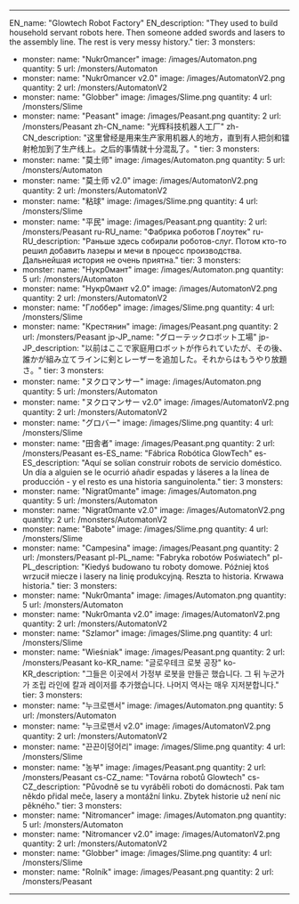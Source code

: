---

EN_name: "Glowtech Robot Factory"
EN_description: "They used to build household servant robots here. Then someone added swords and lasers to the assembly line. The rest is very messy history."
tier: 3
monsters:
  - monster:
    name: "Nukr0mancer"
    image: /images/Automaton.png
    quantity: 5
    url: /monsters/Automaton
  - monster:
    name: "Nukr0mancer v2.0"
    image: /images/AutomatonV2.png
    quantity: 2
    url: /monsters/AutomatonV2
  - monster:
    name: "Globber"
    image: /images/Slime.png
    quantity: 4
    url: /monsters/Slime
  - monster:
    name: "Peasant"
    image: /images/Peasant.png
    quantity: 2
    url: /monsters/Peasant
zh-CN_name: "光辉科技机器人工厂"
zh-CN_description: "这里曾经是用来生产家用机器人的地方，直到有人把剑和镭射枪加到了生产线上。之后的事情就十分混乱了。"
tier: 3
monsters:
  - monster:
    name: "莫土师"
    image: /images/Automaton.png
    quantity: 5
    url: /monsters/Automaton
  - monster:
    name: "莫土师 v2.0"
    image: /images/AutomatonV2.png
    quantity: 2
    url: /monsters/AutomatonV2
  - monster:
    name: "粘球"
    image: /images/Slime.png
    quantity: 4
    url: /monsters/Slime
  - monster:
    name: "平民"
    image: /images/Peasant.png
    quantity: 2
    url: /monsters/Peasant
ru-RU_name: "Фабрика роботов Глоутек"
ru-RU_description: "Раньше здесь собирали роботов-слуг. Потом кто-то решил добавить лазеры и мечи в процесс производства. Дальнейшая история не очень приятна."
tier: 3
monsters:
  - monster:
    name: "Нукр0мант"
    image: /images/Automaton.png
    quantity: 5
    url: /monsters/Automaton
  - monster:
    name: "Нукр0мант v2.0"
    image: /images/AutomatonV2.png
    quantity: 2
    url: /monsters/AutomatonV2
  - monster:
    name: "Глоббер"
    image: /images/Slime.png
    quantity: 4
    url: /monsters/Slime
  - monster:
    name: "Крестянин"
    image: /images/Peasant.png
    quantity: 2
    url: /monsters/Peasant
jp-JP_name: "グローテックロボット工場"
jp-JP_description: "以前はここで家庭用ロボットが作られていたが、その後、誰かが組み立てラインに剣とレーザーを追加した。それからはもうやり放題さ。"
tier: 3
monsters:
  - monster:
    name: "ヌクロマンサー"
    image: /images/Automaton.png
    quantity: 5
    url: /monsters/Automaton
  - monster:
    name: "ヌクロマンサー v2.0"
    image: /images/AutomatonV2.png
    quantity: 2
    url: /monsters/AutomatonV2
  - monster:
    name: "グロバー"
    image: /images/Slime.png
    quantity: 4
    url: /monsters/Slime
  - monster:
    name: "田舎者"
    image: /images/Peasant.png
    quantity: 2
    url: /monsters/Peasant
es-ES_name: "Fábrica Robótica GlowTech"
es-ES_description: "Aquí se solían construir robots de servicio doméstico. Un día a alguien se le ocurrió añadir espadas y láseres a la línea de producción - y el resto es una historia sanguinolenta."
tier: 3
monsters:
  - monster:
    name: "Nigrat0mante"
    image: /images/Automaton.png
    quantity: 5
    url: /monsters/Automaton
  - monster:
    name: "Nigrat0mante v2.0"
    image: /images/AutomatonV2.png
    quantity: 2
    url: /monsters/AutomatonV2
  - monster:
    name: "Babote"
    image: /images/Slime.png
    quantity: 4
    url: /monsters/Slime
  - monster:
    name: "Campesina"
    image: /images/Peasant.png
    quantity: 2
    url: /monsters/Peasant
pl-PL_name: "Fabryka robotów Poświatech"
pl-PL_description: "Kiedyś budowano tu roboty domowe. Później ktoś wrzucił miecze i lasery na linię produkcyjną. Reszta to historia. Krwawa historia."
tier: 3
monsters:
  - monster:
    name: "Nukr0manta"
    image: /images/Automaton.png
    quantity: 5
    url: /monsters/Automaton
  - monster:
    name: "Nukr0manta v2.0"
    image: /images/AutomatonV2.png
    quantity: 2
    url: /monsters/AutomatonV2
  - monster:
    name: "Szlamor"
    image: /images/Slime.png
    quantity: 4
    url: /monsters/Slime
  - monster:
    name: "Wieśniak"
    image: /images/Peasant.png
    quantity: 2
    url: /monsters/Peasant
ko-KR_name: "글로우테크 로봇 공장"
ko-KR_description: "그들은 이곳에서 가정부 로봇을 만들곤 했습니다. 그 뒤 누군가가 조립 라인에 칼과 레이저를 추가했습니다. 나머지 역사는 매우 지저분합니다."
tier: 3
monsters:
  - monster:
    name: "누크로맨서"
    image: /images/Automaton.png
    quantity: 5
    url: /monsters/Automaton
  - monster:
    name: "누크로맨서 v2.0"
    image: /images/AutomatonV2.png
    quantity: 2
    url: /monsters/AutomatonV2
  - monster:
    name: "끈끈이덩어리"
    image: /images/Slime.png
    quantity: 4
    url: /monsters/Slime
  - monster:
    name: "농부"
    image: /images/Peasant.png
    quantity: 2
    url: /monsters/Peasant
cs-CZ_name: "Továrna robotů Glowtech"
cs-CZ_description: "Původně se tu vyráběli roboti do domácnosti. Pak tam někdo přidal meče, lasery a montážní linku. Zbytek historie už není nic pěkného."
tier: 3
monsters:
  - monster:
    name: "Nitromancer"
    image: /images/Automaton.png
    quantity: 5
    url: /monsters/Automaton
  - monster:
    name: "Nitromancer v2.0"
    image: /images/AutomatonV2.png
    quantity: 2
    url: /monsters/AutomatonV2
  - monster:
    name: "Globber"
    image: /images/Slime.png
    quantity: 4
    url: /monsters/Slime
  - monster:
    name: "Rolník"
    image: /images/Peasant.png
    quantity: 2
    url: /monsters/Peasant
---
